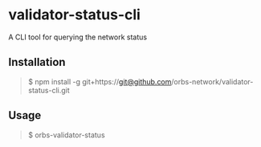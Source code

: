 # validator-status-cli
A CLI tool for querying the network status

## Installation
> $ npm install -g git+https://git@github.com/orbs-network/validator-status-cli.git

## Usage
> $ orbs-validator-status

